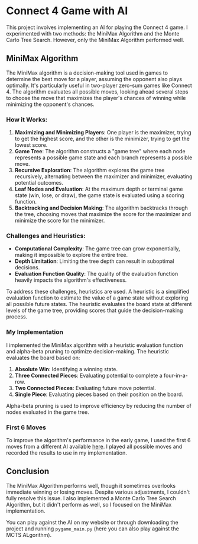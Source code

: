# Connect 4 Game with AI

This project involves implementing an AI for playing the Connect 4 game. I experimented with two methods: the MiniMax Algorithm and the Monte Carlo Tree Search. However, only the MiniMax Algorithm performed well.

## MiniMax Algorithm

The MiniMax algorithm is a decision-making tool used in games to determine the best move for a player, assuming the opponent also plays optimally. It's particularly useful in two-player zero-sum games like Connect 4. The algorithm evaluates all possible moves, looking ahead several steps to choose the move that maximizes the player's chances of winning while minimizing the opponent's chances.

### How it Works:
1. **Maximizing and Minimizing Players**: One player is the maximizer, trying to get the highest score, and the other is the minimizer, trying to get the lowest score.
2. **Game Tree**: The algorithm constructs a "game tree" where each node represents a possible game state and each branch represents a possible move.
3. **Recursive Exploration**: The algorithm explores the game tree recursively, alternating between the maximizer and minimizer, evaluating potential outcomes.
4. **Leaf Nodes and Evaluation**: At the maximum depth or terminal game state (win, lose, or draw), the game state is evaluated using a scoring function.
5. **Backtracking and Decision Making**: The algorithm backtracks through the tree, choosing moves that maximize the score for the maximizer and minimize the score for the minimizer.

### Challenges and Heuristics:
- **Computational Complexity**: The game tree can grow exponentially, making it impossible to explore the entire tree.
- **Depth Limitation**: Limiting the tree depth can result in suboptimal decisions.
- **Evaluation Function Quality**: The quality of the evaluation function heavily impacts the algorithm's effectiveness.

To address these challenges, heuristics are used. A heuristic is a simplified evaluation function to estimate the value of a game state without exploring all possible future states. The heuristic evaluates the board state at different levels of the game tree, providing scores that guide the decision-making process.

### My Implementation
I implemented the MiniMax algorithm with a heuristic evaluation function and alpha-beta pruning to optimize decision-making. The heuristic evaluates the board based on:
1. **Absolute Win**: Identifying a winning state.
2. **Three Connected Pieces**: Evaluating potential to complete a four-in-a-row.
3. **Two Connected Pieces**: Evaluating future move potential.
4. **Single Piece**: Evaluating pieces based on their position on the board.

Alpha-beta pruning is used to improve efficiency by reducing the number of nodes evaluated in the game tree.

### First 6 Moves
To improve the algorithm's performance in the early game, I used the first 6 moves from a different AI available [here](https://connect4.gamesolver.org/). I played all possible moves and recorded the results to use in my implementation.

## Conclusion
The MiniMax Algorithm performs well, though it sometimes overlooks immediate winning or losing moves. Despite various adjustments, I couldn't fully resolve this issue. I also implemented a Monte Carlo Tree Search Algorithm, but it didn't perform as well, so I focused on the MiniMax implementation.

You can play against the AI on my website or through downloading the project and running `pygame_main.py` (here you can also play against the MCTS ALgorithm).
